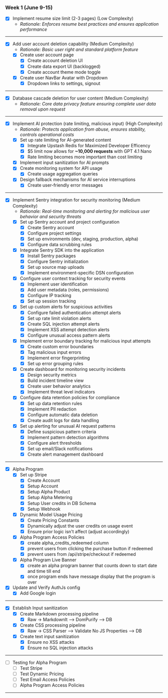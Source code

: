 ### Week 1 (June 9-15)
- [x] Implement resume size limit (2-3 pages) (Low Complexity)
  - *Rationale: Enforces resume best practices and ensures application performance*
---

- [x] Add user account deletion capability (Medium Complexity)
  - *Rationale: Basic user right and standard platform feature*
  - [x] Create user account page
    - [x] Create account deletion UI
    - [x] Create data export UI (backlogged)
    - [x] Create account theme mode toggle
  - [x] Create user NavBar Avatar with Dropdown
    - [x] Dropdown links to settings, signout

---

- [x] Database cascade deletion for user content (Medium Complexity)
  - *Rationale: Core data privacy feature ensuring complete user data removal upon request*
---

- [x] Implement AI protection (rate limiting, malicious input) (High Complexity)
  - *Rationale: Protects application from abuse, ensures stability, controls operational costs*
  - [x] Set up rate limiting for AI-generated content
    - [x] Integrate Upstash Redis for Maximized Developer Efficency
    - [x] $5 limit now allows for **~10,000 requests** with GPT 4.1 Nano
    - [x] Rate limiting becomes more important than cost limiting
  - [x] Implement input sanitization for AI prompts
  - [x] Create monitoring system for API usage
    - [x] Create usage aggregation queries
  - [x] Design fallback mechanisms for AI service interruptions
    - [x] Create user-friendly error messages
---

- [x] Implement Sentry integration for security monitoring (Medium Complexity)
  - *Rationale: Real-time monitoring and alerting for malicious user behavior and security threats*
  - [x] Set up Sentry account and project configuration
    - [x] Create Sentry account
    - [x] Configure project settings
    - [x] Set up environments (dev, staging, production, alpha)
    - [x] Configure data scrubbing rules
  - [x] Integrate Sentry SDK into the application
    - [x] Install Sentry packages
    - [x] Configure Sentry initialization
    - [x] Set up source map uploads
    - [x] Implement environment-specific DSN configuration
  - [x] Configure user context tracking for security events
    - [x] Implement user identification
    - [x] Add user metadata (roles, permissions)
    - [x] Configure IP tracking
    - [x] Set up session tracking
  - [x] Set up custom alerts for suspicious activities
    - [x] Configure failed authentication attempt alerts
    - [x] Set up rate limit violation alerts
    - [x] Create SQL injection attempt alerts
    - [x] Implement XSS attempt detection alerts
    - [x] Configure unusual access pattern alerts
  - [x] Implement error boundary tracking for malicious input attempts
    - [x] Create custom error boundaries
    - [x] Tag malicious input errors
    - [x] Implement error fingerprinting
    - [x] Set up error grouping rules
  - [x] Create dashboard for monitoring security incidents
    - [x] Design security metrics
    - [x] Build incident timeline view
    - [x] Create user behavior analytics
    - [x] Implement threat level indicators
  - [x] Configure data retention policies for compliance
    - [x] Set up data retention rules
    - [x] Implement PII redaction
    - [x] Configure automatic data deletion
    - [x] Create audit logs for data handling
  - [x] Set up alerting for unusual AI request patterns
    - [x] Define suspicious pattern criteria
    - [x] Implement pattern detection algorithms
    - [x] Configure alert thresholds
    - [x] Set up email/Slack notifications
    - [x] Create alert management dashboard
---

- [x] Alpha Program
  - [x] Set up Stripe
    - [x] Create Account
    - [x] Setup Account
    - [x] Setup Alpha Product
    - [x] Setup Alpha Metering
    - [x] Setup User credits in DB Schema
    - [x] Setup Webhook
  - [x] Dynamic Model Usage Pricing
    - [x] Create Pricing Constants
    - [x] Dynamically adjust the user credits on usage event
    - [x] Ensure prior logic isn't affect (adjust accordingly)
  - [x] Alpha Program Access Policies
    - [x] create alpha_credits_redeemed column
    - [x] prevent users from clicking the purchase button if redeemed
    - [x] prevent users from /api/stripe/checkout if redeemed

  - [x] Alpha Program Live Banner
    - [x] create an alpha program banner that counts down to start date and time till end
    - [x] once program ends have message display that the program is over

- [x] Update and Verify AuthJs config
  - [x] Add Google login
---

- [x] Establish Input sanitization
  - [x] Create Markdown processing pipeline
    - [x] Raw -> MarkdownIt --> DomPurify --> DB
  - [x] Create CSS processing pipeline
    - [x] Raw -> CSS Parser --> Validate No JS Properties --> DB
  - [x] Create text input sanitization
    - [x] Ensure no XSS attacks
    - [x] Ensure no SQL injection attacks

---


  - [ ] Testing for Alpha Program
    - [ ] Test Stripe
    - [ ] Test Dynamic Pricing
    - [ ] Test Email Access Policies
    - [ ] Alpha Program Access Policies
---
